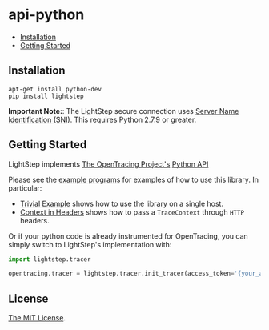# api-python

* [Installation](#installation)
* [Getting Started](#getting-started)

## Installation

```
apt-get install python-dev
pip install lightstep
```

**Important Note:**: The LightStep secure connection uses [Server Name Identification (SNI)](https://en.wikipedia.org/wiki/Server_Name_Indication#No_support).  This requires Python 2.7.9 or greater.


## Getting Started

LightStep implements [The OpenTracing Project's](http://opentracing.io/) [Python API](https://github.com/opentracing/opentracing-python)

Please see the [example programs](examples/) for examples of how to use this library.
In particular:
* [Trivial Example](examples/trivial/main.py) shows how to use the library on a single host.
* [Context in Headers](examples/http/context_in_headers.py) shows how to pass a `TraceContext` through `HTTP` headers.

Or if your python code is already instrumented for OpenTracing, you can simply switch to LightStep's implementation with:

```python
import lightstep.tracer

opentracing.tracer = lightstep.tracer.init_tracer(access_token='{your_access_token}')
```

## License

[The MIT License](LICENSE).
